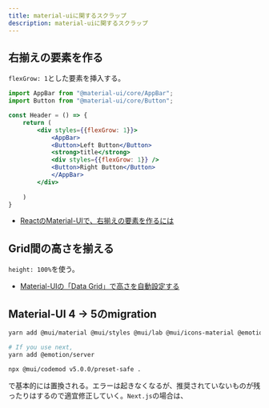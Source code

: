 ```yaml
---
title: material-uiに関するスクラップ
description: material-uiに関するスクラップ
---
```


## 右揃えの要素を作る

`flexGrow: 1`とした要素を挿入する。

```jsx
import AppBar from "@material-ui/core/AppBar";
import Button from "@material-ui/core/Button";

const Header = () => {
    return (
        <div styles={{flexGrow: 1}}>
            <AppBar>
            <Button>Left Button</Button>
            <strong>title</strong>
            <div styles={{flexGrow: 1}} />
            <Button>Right Button</Button>
            </AppBar>
        </div>
        
    )
}
```

- [ReactのMaterial-UIで、右揃えの要素を作るには](https://kanchi0914.netlify.app/2020/03/12/react-spacer/)

## Grid間の高さを揃える

`height: 100%`を使う。

- [Material-UIの「Data Grid」で高さを自動設定する](https://tech-it.r-net.info/program/react/309/)

## Material-UI 4 -> 5のmigration

```bash
yarn add @mui/material @mui/styles @mui/lab @mui/icons-material @emotion/react @emotion/styled

# If you use next,
yarn add @emotion/server

npx @mui/codemod v5.0.0/preset-safe .
```

で基本的には置換される。エラーは起きなくなるが、推奨されていないものが残ったりはするので適宜修正していく。`Next.js`の場合は、